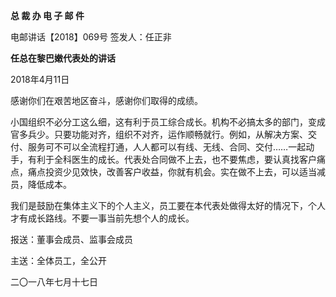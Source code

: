 **总 裁 办 电 子 邮 件**

 

电邮讲话【2018】069号           签发人：任正非

**任总在黎巴嫩代表处的讲话**

2018年4月11日

感谢你们在艰苦地区奋斗，感谢你们取得的成绩。

小国组织不必分工这么细，这有利于员工综合成长。机构不必搞太多的部门，变成官多兵少。只要功能对齐，组织不对齐，运作顺畅就行。例如，从解决方案、交付、服务可不可以全流程打通，人人都可以有线、无线、合同、交付……一起动手，有利于全科医生的成长。代表处合同做不上去，也不要焦虑，要认真找客户痛点，痛点投资少见效快，改善客户收益，你就有机会。实在做不上去，可以适当减员，降低成本。

我们是鼓励在集体主义下的个人主义，员工要在本代表处做得太好的情况下，个人才有成长路线。不要一事当前先想个人的成长。

 













报送：董事会成员、监事会成员

主送：全体员工，全公开

二〇一八年七月十七日